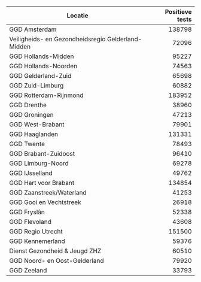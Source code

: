 | Locatie | Positieve tests |
|---------|----------------:|
| GGD Amsterdam                            | 138798 |
| Veiligheids- en Gezondheidsregio Gelderland-Midden | 72096 |
| GGD Hollands-Midden                      | 95227 |
| GGD Hollands-Noorden                     | 74563 |
| GGD Gelderland-Zuid                      | 65698 |
| GGD Zuid-Limburg                         | 60882 |
| GGD Rotterdam-Rijnmond                   | 183952 |
| GGD Drenthe                              | 38960 |
| GGD Groningen                            | 47213 |
| GGD West-Brabant                         | 79901 |
| GGD Haaglanden                           | 131331 |
| GGD Twente                               | 78493 |
| GGD Brabant-Zuidoost                     | 96410 |
| GGD Limburg-Noord                        | 69278 |
| GGD IJsselland                           | 49762 |
| GGD Hart voor Brabant                    | 134854 |
| GGD Zaanstreek/Waterland                 | 41253 |
| GGD Gooi en Vechtstreek                  | 26918 |
| GGD Fryslân                              | 52338 |
| GGD Flevoland                            | 43608 |
| GGD Regio Utrecht                        | 151500 |
| GGD Kennemerland                         | 59376 |
| Dienst Gezondheid & Jeugd ZHZ            | 60510 |
| GGD Noord- en Oost-Gelderland            | 79920 |
| GGD Zeeland                              | 33793 |
